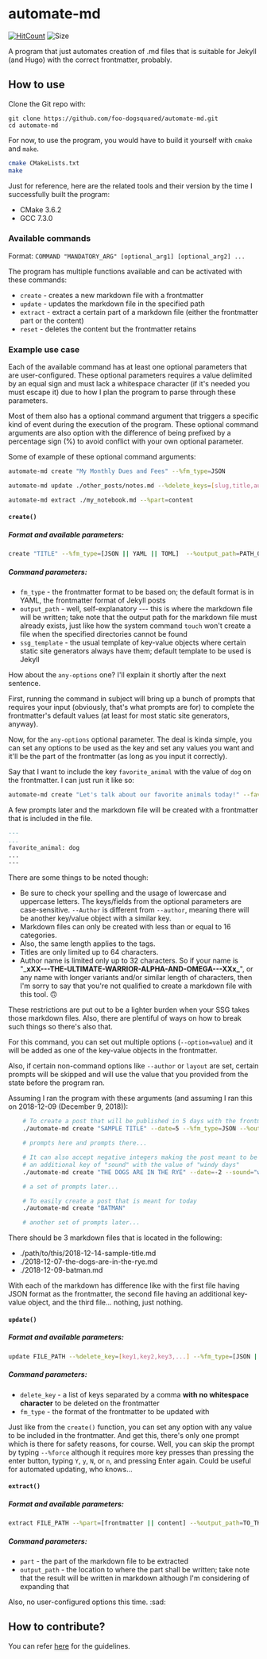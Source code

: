 # automate-md
[![HitCount](http://hits.dwyl.io/foo-dogsquared/automate-md.svg)](http://hits.dwyl.io/foo-dogsquared/automate-md)
![Size](https://github-size-badge.herokuapp.com/foo-dogsquared/automate-md.svg)

A program that just automates creation of .md files that is suitable for Jekyll (and Hugo) with the correct frontmatter, probably.

## How to use
Clone the Git repo with:
```
git clone https://github.com/foo-dogsquared/automate-md.git
cd automate-md
```

For now, to use the program, you would have to build it yourself with `cmake` and `make`.

```bash
cmake CMakeLists.txt
make
```

Just for reference, here are the related tools and their version by the time I successfully built the program:
- CMake 3.6.2
- GCC 7.3.0

### Available commands
Format: `COMMAND "MANDATORY_ARG" [optional_arg1] [optional_arg2] ...`

The program has multiple functions available and can be activated with these commands:
- `create` - creates a new markdown file with a frontmatter
- `update` - updates the markdown file in the specified path
- `extract` - extract a certain part of a markdown file (either the frontmatter part or the content)
- `reset` - deletes the content but the frontmatter retains

### Example use case
Each of the available command has at least one optional parameters that are user-configured. These optional parameters requires a value delimited by an equal sign and must lack a whitespace character (if it's needed you must escape it) due to how I plan the program to parse through these parameters.

Most of them also has a optional command argument that triggers a specific kind of event during the execution of the program. These optional command arguments are also option with the difference of being prefixed by a percentage sign (%) to avoid conflict with your own optional parameter.

Some of example of these optional command arguments:

```bash
automate-md create "My Monthly Dues and Fees" --%fm_type=JSON

automate-md update ./other_posts/notes.md --%delete_keys=[slug,title,auto_url]

automate-md extract ./my_notebook.md --%part=content
```

#### `create()`
##### Format and available parameters:

```bash
create "TITLE" --%fm_type=[JSON || YAML || TOML]  --%output_path=PATH_OF_OUTPUT🤣 --%ssg_template=[jekyll || hugo] --any_options=any_value_you_want
```

##### Command parameters:
- `fm_type` - the frontmatter format to be based on; the default format is in YAML, the frontmatter format of Jekyll posts
- `output_path` - well, self-explanatory --- this is where the markdown file will be written; take note that the output path for the markdown file must already exists, just like how the system command `touch` won't create a file when the specified directories cannot be found
- `ssg_template` - the usual template of key-value objects where certain static site generators always have them; default template to be used is Jekyll

How about the `any-options` one? I'll explain it shortly after the next sentence.

First, running the command in subject will bring up a bunch of prompts that requires your input (obviously, that's what prompts are for) to complete the frontmatter's default values (at least for most static site generators, anyway).

Now, for the `any-options` optional parameter. The deal is kinda simple, you can set any options to be used as the key and set any values you want and it'll be the part of the frontmatter (as long as you input it correctly).

Say that I want to include the key `favorite_animal` with the value of `dog` on the frontmatter. I can just run it like so:

```bash
automate-md create "Let's talk about our favorite animals today!" --favorite_animal=dog
```

A few prompts later and the markdown file will be created with a frontmatter that is included in the file.
```md
---
...
favorite_animal: dog
...
---    
```

There are some things to be noted though:
- Be sure to check your spelling and the usage of lowercase and uppercase letters. The keys/fields from the optional parameters are case-sensitive. `--Author` is different from `--author`, meaning there will be another key/value object with a similar key.
- Markdown files can only be created with less than or equal to 16 categories.
- Also, the same length applies to the tags.
- Titles are only limited up to 64 characters.
- Author name is limited only up to 32 characters. So if your name is "\___xXX---THE-ULTIMATE-WARRIOR-ALPHA-AND-OMEGA---XXx\___", or any name with longer variants and/or similar length of characters, then I'm sorry to say that you're not qualified to create a markdown file with this tool. 🙃

These restrictions are put out to be a lighter burden when your SSG takes those markdown files. Also, there are plentiful of ways on how to break such things so there's also that.

For this command, you can set out multiple options (`--option=value`) and it will be added as one of the key-value objects in the frontmatter.

Also, if certain non-command options like `--author` or `layout` are set, certain prompts will be skipped and will use the value that you provided from the state before the program ran. 

Assuming I ran the program with these arguments (and assuming I ran this on 2018-12-09 (December 9, 2018)):
```bash
    # To create a post that will be published in 5 days with the frontmatter format of JSON
    ./automate-md create "SAMPLE TITLE" --date=5 --%fm_type=JSON --%output_path=./path/to/this 

    # prompts here and prompts there...

    # It can also accept negative integers making the post meant to be published 2 days ago with 
    # an additional key of "sound" with the value of "windy days"
    ./automate-md create "THE DOGS ARE IN THE RYE" --date=-2 --sound="windy days"

    # a set of prompts later...

    # To easily create a post that is meant for today
    ./automate-md create "BATMAN"

    # another set of prompts later...
```

There should be 3 markdown files that is located in the following:
- ./path/to/this/2018-12-14-sample-title.md
- ./2018-12-07-the-dogs-are-in-the-rye.md
- ./2018-12-09-batman.md

With each of the markdown has difference like with the first file having JSON format as the frontmatter, the second file having an additional key-value object, and the third file... nothing, just nothing.

#### `update()`
##### Format and available parameters:

```bash
update FILE_PATH --%delete_key=[key1,key2,key3,...] --%fm_type=[JSON || YAML || TOML] --%force --any_option=any_value
```

##### Command parameters:
- `delete_key` - a list of keys separated by a comma **with no whitespace character** to be deleted on the frontmatter
- `fm_type` - the format of the frontmatter to be updated with

Just like from the `create()` function, you can set any option with any value to be included in the frontmatter. And get this, there's only one prompt which is there for safety reasons, for course. Well, you can skip the prompt by typing `--%force` although it requires more key presses than pressing the enter button, typing `Y`, `y`, `N`, or `n`, and pressing Enter again. Could be useful for automated updating, who knows...

#### `extract()`
##### Format and available parameters:

```bash
extract FILE_PATH --%part=[frontmatter || content] --%output_path=TO_THE_MARKDOWN_HEAVEN
```

##### Command parameters:
- `part` - the part of the markdown file to be extracted
- `output_path` - the location to where the part shall be written; take note that the result will be written in markdown although I'm considering of expanding that

Also, no user-configured options this time. :sad:

## How to contribute?
You can refer [here](./docs/CONTRIBUTING.md) for the guidelines.

